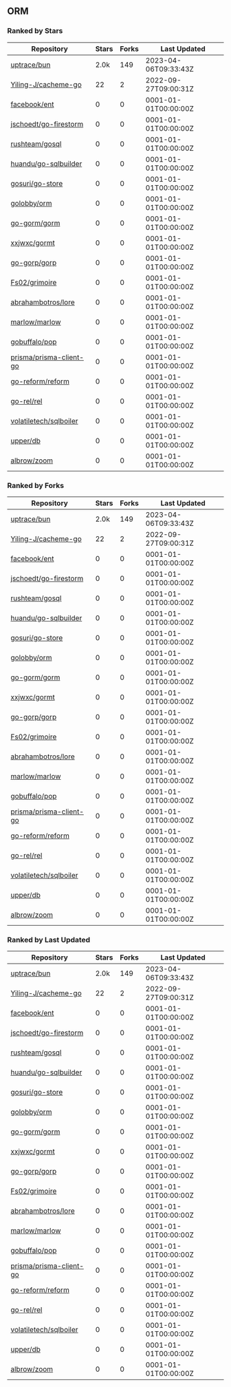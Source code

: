 ## ORM

### Ranked by Stars

| Repository | Stars | Forks | Last Updated |
|------------|-------|-------|--------------|
| [uptrace/bun](https://github.com/uptrace/bun) | 2.0k | 149 | 2023-04-06T09:33:43Z |
| [Yiling-J/cacheme-go](https://github.com/Yiling-J/cacheme-go) | 22 | 2 | 2022-09-27T09:00:31Z |
| [facebook/ent](https://github.com/facebook/ent) | 0 | 0 | 0001-01-01T00:00:00Z |
| [jschoedt/go-firestorm](https://github.com/jschoedt/go-firestorm) | 0 | 0 | 0001-01-01T00:00:00Z |
| [rushteam/gosql](https://github.com/rushteam/gosql) | 0 | 0 | 0001-01-01T00:00:00Z |
| [huandu/go-sqlbuilder](https://github.com/huandu/go-sqlbuilder) | 0 | 0 | 0001-01-01T00:00:00Z |
| [gosuri/go-store](https://github.com/gosuri/go-store) | 0 | 0 | 0001-01-01T00:00:00Z |
| [golobby/orm](https://github.com/golobby/orm) | 0 | 0 | 0001-01-01T00:00:00Z |
| [go-gorm/gorm](https://github.com/go-gorm/gorm) | 0 | 0 | 0001-01-01T00:00:00Z |
| [xxjwxc/gormt](https://github.com/xxjwxc/gormt) | 0 | 0 | 0001-01-01T00:00:00Z |
| [go-gorp/gorp](https://github.com/go-gorp/gorp) | 0 | 0 | 0001-01-01T00:00:00Z |
| [Fs02/grimoire](https://github.com/Fs02/grimoire) | 0 | 0 | 0001-01-01T00:00:00Z |
| [abrahambotros/lore](https://github.com/abrahambotros/lore) | 0 | 0 | 0001-01-01T00:00:00Z |
| [marlow/marlow](https://github.com/marlow/marlow) | 0 | 0 | 0001-01-01T00:00:00Z |
| [gobuffalo/pop](https://github.com/gobuffalo/pop) | 0 | 0 | 0001-01-01T00:00:00Z |
| [prisma/prisma-client-go](https://github.com/prisma/prisma-client-go) | 0 | 0 | 0001-01-01T00:00:00Z |
| [go-reform/reform](https://github.com/go-reform/reform) | 0 | 0 | 0001-01-01T00:00:00Z |
| [go-rel/rel](https://github.com/go-rel/rel) | 0 | 0 | 0001-01-01T00:00:00Z |
| [volatiletech/sqlboiler](https://github.com/volatiletech/sqlboiler) | 0 | 0 | 0001-01-01T00:00:00Z |
| [upper/db](https://github.com/upper/db) | 0 | 0 | 0001-01-01T00:00:00Z |
| [albrow/zoom](https://github.com/albrow/zoom) | 0 | 0 | 0001-01-01T00:00:00Z |

### Ranked by Forks

| Repository | Stars | Forks | Last Updated |
|------------|-------|-------|--------------|
| [uptrace/bun](https://github.com/uptrace/bun) | 2.0k | 149 | 2023-04-06T09:33:43Z |
| [Yiling-J/cacheme-go](https://github.com/Yiling-J/cacheme-go) | 22 | 2 | 2022-09-27T09:00:31Z |
| [facebook/ent](https://github.com/facebook/ent) | 0 | 0 | 0001-01-01T00:00:00Z |
| [jschoedt/go-firestorm](https://github.com/jschoedt/go-firestorm) | 0 | 0 | 0001-01-01T00:00:00Z |
| [rushteam/gosql](https://github.com/rushteam/gosql) | 0 | 0 | 0001-01-01T00:00:00Z |
| [huandu/go-sqlbuilder](https://github.com/huandu/go-sqlbuilder) | 0 | 0 | 0001-01-01T00:00:00Z |
| [gosuri/go-store](https://github.com/gosuri/go-store) | 0 | 0 | 0001-01-01T00:00:00Z |
| [golobby/orm](https://github.com/golobby/orm) | 0 | 0 | 0001-01-01T00:00:00Z |
| [go-gorm/gorm](https://github.com/go-gorm/gorm) | 0 | 0 | 0001-01-01T00:00:00Z |
| [xxjwxc/gormt](https://github.com/xxjwxc/gormt) | 0 | 0 | 0001-01-01T00:00:00Z |
| [go-gorp/gorp](https://github.com/go-gorp/gorp) | 0 | 0 | 0001-01-01T00:00:00Z |
| [Fs02/grimoire](https://github.com/Fs02/grimoire) | 0 | 0 | 0001-01-01T00:00:00Z |
| [abrahambotros/lore](https://github.com/abrahambotros/lore) | 0 | 0 | 0001-01-01T00:00:00Z |
| [marlow/marlow](https://github.com/marlow/marlow) | 0 | 0 | 0001-01-01T00:00:00Z |
| [gobuffalo/pop](https://github.com/gobuffalo/pop) | 0 | 0 | 0001-01-01T00:00:00Z |
| [prisma/prisma-client-go](https://github.com/prisma/prisma-client-go) | 0 | 0 | 0001-01-01T00:00:00Z |
| [go-reform/reform](https://github.com/go-reform/reform) | 0 | 0 | 0001-01-01T00:00:00Z |
| [go-rel/rel](https://github.com/go-rel/rel) | 0 | 0 | 0001-01-01T00:00:00Z |
| [volatiletech/sqlboiler](https://github.com/volatiletech/sqlboiler) | 0 | 0 | 0001-01-01T00:00:00Z |
| [upper/db](https://github.com/upper/db) | 0 | 0 | 0001-01-01T00:00:00Z |
| [albrow/zoom](https://github.com/albrow/zoom) | 0 | 0 | 0001-01-01T00:00:00Z |

### Ranked by Last Updated

| Repository | Stars | Forks | Last Updated |
|------------|-------|-------|--------------|
| [uptrace/bun](https://github.com/uptrace/bun) | 2.0k | 149 | 2023-04-06T09:33:43Z |
| [Yiling-J/cacheme-go](https://github.com/Yiling-J/cacheme-go) | 22 | 2 | 2022-09-27T09:00:31Z |
| [facebook/ent](https://github.com/facebook/ent) | 0 | 0 | 0001-01-01T00:00:00Z |
| [jschoedt/go-firestorm](https://github.com/jschoedt/go-firestorm) | 0 | 0 | 0001-01-01T00:00:00Z |
| [rushteam/gosql](https://github.com/rushteam/gosql) | 0 | 0 | 0001-01-01T00:00:00Z |
| [huandu/go-sqlbuilder](https://github.com/huandu/go-sqlbuilder) | 0 | 0 | 0001-01-01T00:00:00Z |
| [gosuri/go-store](https://github.com/gosuri/go-store) | 0 | 0 | 0001-01-01T00:00:00Z |
| [golobby/orm](https://github.com/golobby/orm) | 0 | 0 | 0001-01-01T00:00:00Z |
| [go-gorm/gorm](https://github.com/go-gorm/gorm) | 0 | 0 | 0001-01-01T00:00:00Z |
| [xxjwxc/gormt](https://github.com/xxjwxc/gormt) | 0 | 0 | 0001-01-01T00:00:00Z |
| [go-gorp/gorp](https://github.com/go-gorp/gorp) | 0 | 0 | 0001-01-01T00:00:00Z |
| [Fs02/grimoire](https://github.com/Fs02/grimoire) | 0 | 0 | 0001-01-01T00:00:00Z |
| [abrahambotros/lore](https://github.com/abrahambotros/lore) | 0 | 0 | 0001-01-01T00:00:00Z |
| [marlow/marlow](https://github.com/marlow/marlow) | 0 | 0 | 0001-01-01T00:00:00Z |
| [gobuffalo/pop](https://github.com/gobuffalo/pop) | 0 | 0 | 0001-01-01T00:00:00Z |
| [prisma/prisma-client-go](https://github.com/prisma/prisma-client-go) | 0 | 0 | 0001-01-01T00:00:00Z |
| [go-reform/reform](https://github.com/go-reform/reform) | 0 | 0 | 0001-01-01T00:00:00Z |
| [go-rel/rel](https://github.com/go-rel/rel) | 0 | 0 | 0001-01-01T00:00:00Z |
| [volatiletech/sqlboiler](https://github.com/volatiletech/sqlboiler) | 0 | 0 | 0001-01-01T00:00:00Z |
| [upper/db](https://github.com/upper/db) | 0 | 0 | 0001-01-01T00:00:00Z |
| [albrow/zoom](https://github.com/albrow/zoom) | 0 | 0 | 0001-01-01T00:00:00Z |

